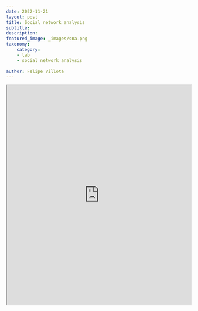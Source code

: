 ```yaml
---
date: 2022-11-21
layout: post
title: Social network analysis
subtitle: 
description: 
featured_image: _images/sna.png  
taxonomy:
    category: 
    - lab
    - social network analysis
    
author: Felipe Villota 
---
```

<iframe src="https://docs.google.com/viewer?url=https://felipevillota.com/wp-content/uploads/2024/04/LAB4_sem_test_scores.pdf&embedded=true" width="100%" height="600px"></iframe>
